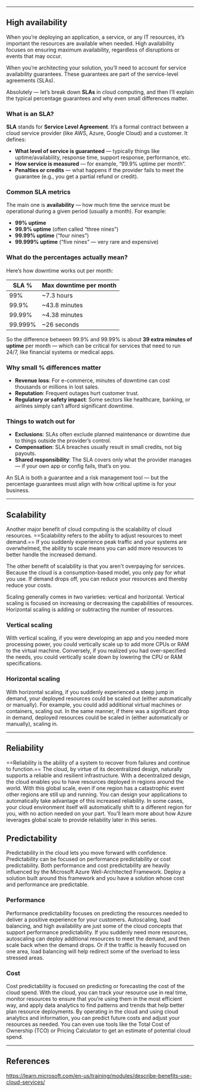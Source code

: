 
---

## High availability

When you’re deploying an application, a service, or any IT resources, it’s important the resources are available when needed. High availability focuses on ensuring maximum availability, regardless of disruptions or events that may occur.

When you’re architecting your solution, you’ll need to account for service availability guarantees. These guarantees are part of the service-level agreements (SLAs).

Absolutely — let’s break down **SLAs** in cloud computing, and then I’ll explain the typical percentage guarantees and why even small differences matter.


### What is an SLA?

**SLA** stands for **Service Level Agreement**. It’s a formal contract between a cloud service provider (like AWS, Azure, Google Cloud) and a customer. It defines:
- **What level of service is guaranteed** — typically things like uptime/availability, response time, support response, performance, etc.
- **How service is measured** — for example, “99.9% uptime per month”.
- **Penalties or credits** — what happens if the provider fails to meet the guarantee (e.g., you get a partial refund or credit).

### Common SLA metrics

The main one is **availability** — how much time the service must be operational during a given period (usually a month).
For example:
- **99% uptime**
- **99.9% uptime** (often called “three nines”)
- **99.99% uptime** (“four nines”)
- **99.999% uptime** (“five nines” — very rare and expensive)


### What do the percentages actually mean?

Here’s how downtime works out per month:

|SLA %|Max downtime per month|
|---|---|
|99%|~7.3 hours|
|99.9%|~43.8 minutes|
|99.99%|~4.38 minutes|
|99.999%|~26 seconds|

So the difference between 99.9% and 99.99% is about **39 extra minutes of uptime** per month — which can be critical for services that need to run 24/7, like financial systems or medical apps.


### Why small % differences matter

- **Revenue loss**: For e-commerce, minutes of downtime can cost thousands or millions in lost sales.
- **Reputation**: Frequent outages hurt customer trust.
- **Regulatory or safety impact**: Some sectors like healthcare, banking, or airlines simply can’t afford significant downtime.


### Things to watch out for

- **Exclusions**: SLAs often exclude planned maintenance or downtime due to things outside the provider’s control.
- **Compensation**: SLA breaches usually result in small credits, not big payouts.
- **Shared responsibility**: The SLA covers only what the provider manages — if your own app or config fails, that’s on you.


An SLA is both a guarantee and a risk management tool — but the percentage guarantees must align with how critical uptime is for your business.

---

## Scalability

Another major benefit of cloud computing is the scalability of cloud resources. ==Scalability refers to the ability to adjust resources to meet demand.== If you suddenly experience peak traffic and your systems are overwhelmed, the ability to scale means you can add more resources to better handle the increased demand.

The other benefit of scalability is that you aren't overpaying for services. Because the cloud is a consumption-based model, you only pay for what you use. If demand drops off, you can reduce your resources and thereby reduce your costs.

Scaling generally comes in two varieties: vertical and horizontal. Vertical scaling is focused on increasing or decreasing the capabilities of resources. Horizontal scaling is adding or subtracting the number of resources.

### Vertical scaling

With vertical scaling, if you were developing an app and you needed more processing power, you could vertically scale up to add more CPUs or RAM to the virtual machine. Conversely, if you realized you had over-specified the needs, you could vertically scale down by lowering the CPU or RAM specifications.

### Horizontal scaling

With horizontal scaling, if you suddenly experienced a steep jump in demand, your deployed resources could be scaled out (either automatically or manually). For example, you could add additional virtual machines or containers, scaling out. In the same manner, if there was a significant drop in demand, deployed resources could be scaled in (either automatically or manually), scaling in.


---

## Reliability

==Reliability is the ability of a system to recover from failures and continue to function.== 
The cloud, by virtue of its decentralized design, naturally supports a reliable and resilient infrastructure. With a decentralized design, the cloud enables you to have resources deployed in regions around the world. With this global scale, even if one region has a catastrophic event other regions are still up and running. You can design your applications to automatically take advantage of this increased reliability. In some cases, your cloud environment itself will automatically shift to a different region for you, with no action needed on your part. You’ll learn more about how Azure leverages global scale to provide reliability later in this series.

## Predictability

Predictability in the cloud lets you move forward with confidence. Predictability can be focused on performance predictability or cost predictability. Both performance and cost predictability are heavily influenced by the Microsoft Azure Well-Architected Framework. Deploy a solution built around this framework and you have a solution whose cost and performance are predictable.

### Performance

Performance predictability focuses on predicting the resources needed to deliver a positive experience for your customers. Autoscaling, load balancing, and high availability are just some of the cloud concepts that support performance predictability. If you suddenly need more resources, autoscaling can deploy additional resources to meet the demand, and then scale back when the demand drops. Or if the traffic is heavily focused on one area, load balancing will help redirect some of the overload to less stressed areas.

### Cost

Cost predictability is focused on predicting or forecasting the cost of the cloud spend. With the cloud, you can track your resource use in real time, monitor resources to ensure that you’re using them in the most efficient way, and apply data analytics to find patterns and trends that help better plan resource deployments. By operating in the cloud and using cloud analytics and information, you can predict future costs and adjust your resources as needed. You can even use tools like the Total Cost of Ownership (TCO) or Pricing Calculator to get an estimate of potential cloud spend.

---

## References

https://learn.microsoft.com/en-us/training/modules/describe-benefits-use-cloud-services/
